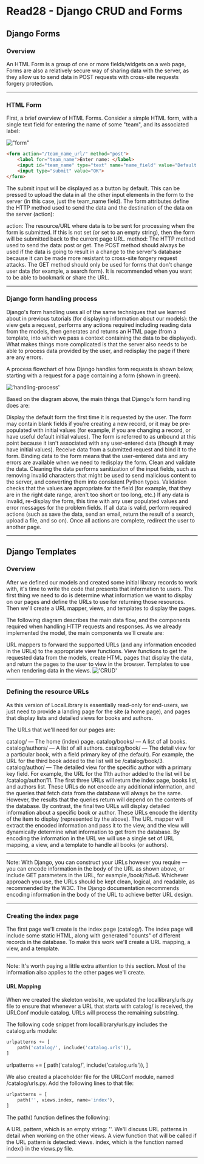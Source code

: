 # Read28 - Django CRUD and Forms

## Django Forms

### Overview

An HTML Form is a group of one or more fields/widgets on a web page,
Forms are also a relatively secure way of sharing data with the server, as they allow us to send data in POST requests with cross-site requests forgery protection.

---

### HTML Form

First, a brief overview of HTML Forms. Consider a simple HTML form, with a single text field for entering the name of some "team", and its associated label:

!["form"](https://developer.mozilla.org/en-US/docs/Learn/Server-side/Django/Forms/form_example_name_field.png)

```HTML
<form action="/team_name_url/" method="post">
    <label for="team_name">Enter name: </label>
    <input id="team_name" type="text" name="name_field" value="Default name for team.">
    <input type="submit" value="OK">
</form>
```

The submit input will be displayed as a button by default. This can be pressed to upload the data in all the other input elements in the form to the server (in this case, just the team_name field). The form attributes define the HTTP method used to send the data and the destination of the data on the server (action):

action: The resource/URL where data is to be sent for processing when the form is submitted. If this is not set (or set to an empty string), then the form will be submitted back to the current page URL.
method: The HTTP method used to send the data: post or get.
The POST method should always be used if the data is going to result in a change to the server's database because it can be made more resistant to cross-site forgery request attacks.
The GET method should only be used for forms that don't change user data (for example, a search form). It is recommended when you want to be able to bookmark or share the URL.

---

### Django form handling process

Django's form handling uses all of the same techniques that we learned about in previous tutorials (for displaying information about our models): the view gets a request, performs any actions required including reading data from the models, then generates and returns an HTML page (from a template, into which we pass a context containing the data to be displayed). What makes things more complicated is that the server also needs to be able to process data provided by the user, and redisplay the page if there are any errors.

A process flowchart of how Django handles form requests is shown below, starting with a request for a page containing a form (shown in green).

!['handling-process'](https://developer.mozilla.org/en-US/docs/Learn/Server-side/Django/Forms/form_handling_-_standard.png)

Based on the diagram above, the main things that Django's form handling does are:

Display the default form the first time it is requested by the user.
The form may contain blank fields if you're creating a new record, or it may be pre-populated with initial values (for example, if you are changing a record, or have useful default initial values).
The form is referred to as unbound at this point because it isn't associated with any user-entered data (though it may have initial values).
Receive data from a submitted request and bind it to the form.
Binding data to the form means that the user-entered data and any errors are available when we need to redisplay the form.
Clean and validate the data.
Cleaning the data performs sanitization of the input fields, such as removing invalid characters that might be used to send malicious content to the server, and converting them into consistent Python types.
Validation checks that the values are appropriate for the field (for example, that they are in the right date range, aren't too short or too long, etc.)
If any data is invalid, re-display the form, this time with any user populated values and error messages for the problem fields.
If all data is valid, perform required actions (such as save the data, send an email, return the result of a search, upload a file, and so on).
Once all actions are complete, redirect the user to another page.

---

## Django Templates

### Overview 
After we defined our models and created some initial library records to work with, it's time to write the code that presents that information to users. The first thing we need to do is determine what information we want to display on our pages and define the URLs to use for returning those resources. Then we'll create a URL mapper, views, and templates to display the pages.

The following diagram describes the main data flow, and the components required when handling HTTP requests and responses. As we already implemented the model, the main components we'll create are:

URL mappers to forward the supported URLs (and any information encoded in the URLs) to the appropriate view functions.
View functions to get the requested data from the models, create HTML pages that display the data, and return the pages to the user to view in the browser.
Templates to use when rendering data in the views.
!['CRUD'](https://developer.mozilla.org/en-US/docs/Learn/Server-side/Django/Home_page/basic-django.png)

---

### Defining the resource URLs

As this version of LocalLibrary is essentially read-only for end-users, we just need to provide a landing page for the site (a home page), and pages that display lists and detailed views for books and authors.


The URLs that we'll need for our pages are:

catalog/ — The home (index) page.
catalog/books/ — A list of all books.
catalog/authors/ — A list of all authors.
catalog/book/<id> — The detail view for a particular book, with a field primary key of <id> (the default). For example, the URL for the third book added to the list will be /catalog/book/3.
catalog/author/<id> — The detailed view for the specific author with a primary key field. For example, the URL for the 11th author added to the list will be /catalog/author/11.
The first three URLs will return the index page, books list, and authors list. These URLs do not encode any additional information, and the queries that fetch data from the database will always be the same. However, the results that the queries return will depend on the contents of the database.
By contrast, the final two URLs will display detailed information about a specific book or author. These URLs encode the identity of the item to display (represented by the above). The URL mapper will extract the encoded information and pass it to the view, and the view will dynamically determine what information to get from the database. By encoding the information in the URL we will use a single set of URL mapping, a view, and a template to handle all books (or authors).

---

Note: With Django, you can construct your URLs however you require — you can encode information in the body of the URL as shown above, or include GET parameters in the URL, for example,/book/?id=6. Whichever approach you use, the URLs should be kept clean, logical, and readable, as recommended by the W3C. The Django documentation recommends encoding information in the body of the URL to achieve better URL design.

---

### Creating the index page

The first page we'll create is the index page (catalog/). The index page will include some static HTML, along with generated "counts" of different records in the database. To make this work we'll create a URL mapping, a view, and a template.

---

Note: It's worth paying a little extra attention to this section. Most of the information also applies to the other pages we'll create.

#### URL Mapping 

When we created the skeleton website, we updated the locallibrary/urls.py file to ensure that whenever a URL that starts with catalog/ is received, the URLConf module catalog. URLs will process the remaining substring.

The following code snippet from locallibrary/urls.py includes the catalog.urls module:

```python
urlpatterns += [
    path('catalog/', include('catalog.urls')),
]

```

urlpatterns += [
    path('catalog/', include('catalog.urls')),
]


We also created a placeholder file for the URLConf module, named /catalog/urls.py. Add the following lines to that file:

```python
urlpatterns = [
    path('', views.index, name='index'),
]

```

The path() function defines the following:

A URL pattern, which is an empty string: ''. We'll discuss URL patterns in detail when working on the other views.
A view function that will be called if the URL pattern is detected: views. index, which is the function named index() in the views.py file.

---

